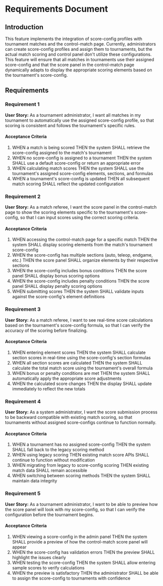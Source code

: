 # Requirements Document

## Introduction

This feature implements the integration of score-config profiles with tournament matches and the control-match page. Currently, administrators can create score-config profiles and assign them to tournaments, but the actual match scoring and control panel don't utilize these configurations. This feature will ensure that all matches in tournaments use their assigned score-config and that the score panel in the control-match page dynamically adapts to display the appropriate scoring elements based on the tournament's score-config.

## Requirements

### Requirement 1

**User Story:** As a tournament administrator, I want all matches in my tournament to automatically use the assigned score-config profile, so that scoring is consistent and follows the tournament's specific rules.

#### Acceptance Criteria

1. WHEN a match is being scored THEN the system SHALL retrieve the score-config assigned to the match's tournament
2. WHEN no score-config is assigned to a tournament THEN the system SHALL use a default score-config or return an appropriate error
3. WHEN calculating match scores THEN the system SHALL use the tournament's assigned score-config elements, sections, and formulas
4. WHEN a tournament's score-config is updated THEN all subsequent match scoring SHALL reflect the updated configuration

### Requirement 2

**User Story:** As a match referee, I want the score panel in the control-match page to show the scoring elements specific to the tournament's score-config, so that I can input scores using the correct scoring criteria.

#### Acceptance Criteria

1. WHEN accessing the control-match page for a specific match THEN the system SHALL display scoring elements from the match's tournament score-config
2. WHEN the score-config has multiple sections (auto, teleop, endgame, etc.) THEN the score panel SHALL organize elements by their respective sections
3. WHEN the score-config includes bonus conditions THEN the score panel SHALL display bonus scoring options
4. WHEN the score-config includes penalty conditions THEN the score panel SHALL display penalty scoring options
5. WHEN submitting scores THEN the system SHALL validate inputs against the score-config's element definitions

### Requirement 3

**User Story:** As a match referee, I want to see real-time score calculations based on the tournament's score-config formula, so that I can verify the accuracy of the scoring before finalizing.

#### Acceptance Criteria

1. WHEN entering element scores THEN the system SHALL calculate section scores in real-time using the score-config's section formulas
2. WHEN all section scores are calculated THEN the system SHALL calculate the total match score using the tournament's overall formula
3. WHEN bonus or penalty conditions are met THEN the system SHALL automatically apply the appropriate score adjustments
4. WHEN the calculated score changes THEN the display SHALL update immediately to reflect the new totals

### Requirement 4

**User Story:** As a system administrator, I want the score submission process to be backward compatible with existing match scoring, so that tournaments without assigned score-configs continue to function normally.

#### Acceptance Criteria

1. WHEN a tournament has no assigned score-config THEN the system SHALL fall back to the legacy scoring method
2. WHEN using legacy scoring THEN existing match score APIs SHALL continue to function without modification
3. WHEN migrating from legacy to score-config scoring THEN existing match data SHALL remain accessible
4. WHEN switching between scoring methods THEN the system SHALL maintain data integrity

### Requirement 5

**User Story:** As a tournament administrator, I want to be able to preview how the score panel will look with my score-config, so that I can verify the configuration before the tournament begins.

#### Acceptance Criteria

1. WHEN viewing a score-config in the admin panel THEN the system SHALL provide a preview of how the control-match score panel will appear
2. WHEN the score-config has validation errors THEN the preview SHALL highlight the issues clearly
3. WHEN testing the score-config THEN the system SHALL allow entering sample scores to verify calculations
4. WHEN the preview is satisfactory THEN the administrator SHALL be able to assign the score-config to tournaments with confidence